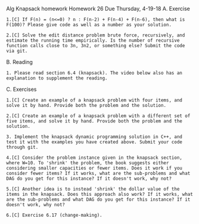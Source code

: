 Alg Knapsack homework
Homework 26   Due Thursday, 4-19-18
A. Exercise

    1.[C] If F(n) = (n<=0) ? n : F(n-2) + F(n-4) + F(n-6), then what is F(100)? Please give code as well as a number as your solution.

    2.[C] Solve the edit distance problem brute force, recursively, and estimate the running time empirically. Is the number of recursive function calls close to 3n, 3n2, or something else? Submit the code via git.

B. Reading

    1. Please read section 6.4 (knapsack). The video below also has an explanation to supplement the reading.

C. Exercises

    1.[C] Create an example of a knapsack problem with four items, and solve it by hand. Provide both the problem and the solution.

    2.[C] Create an example of a knapsack problem with a different set of five items, and solve it by hand. Provide both the problem and the solution.

    3. Implement the knapsack dynamic programming solution in C++, and test it with the examples you have created above. Submit your code through git.

    4.[C] Consider the problem instance given in the knapsack section, where W=10. To 'shrink' the problem, the book suggests either considering smaller capacities or fewer items. Does it work if you consider fewer items? If it works, what are the sub-problems and what DAG do you get for this instance? If it doesn't work, why not?

    5.[C] Another idea is to instead 'shrink' the dollar value of the items in the knapsack. Does this approach also work? If it works, what are the sub-problems and what DAG do you get for this instance? If it doesn't work, why not?

    6.[C] Exercise 6.17 (change-making).